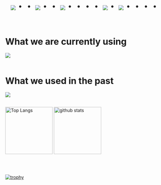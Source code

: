 # 
<br><br>
<div align="center">
    <h1>
        <img src="https://user-images.githubusercontent.com/44926913/175852850-3fb6c715-1856-41ff-8c1f-94ce3b03b458.gif">・・
        <img src="https://user-images.githubusercontent.com/44926913/175853109-f8850656-6704-4a8a-bee6-9aca154d929b.gif">・・
        <img src="https://user-images.githubusercontent.com/44926913/175853154-5449d974-975e-44a6-ab84-a86031265e40.gif">・・・・
        <img src="https://user-images.githubusercontent.com/44926913/175853109-f8850656-6704-4a8a-bee6-9aca154d929b.gif">・
        <img src="https://user-images.githubusercontent.com/44926913/175853154-5449d974-975e-44a6-ab84-a86031265e40.gif">・・・・
    </h1>
  </div>
<br>

# What we are currently using
<img src="https://skillicons.dev/icons?i=blender,cs,cpp,dotnet,git,github,notion,rider,unity,unreal,visualstudio" /> <br /><br />

# What we used in the past
<img src="https://skillicons.dev/icons?i=html,androidstudio,idea,java,js,kotlin,swift,vscode" /> <br /><br />

<p align="left"> 
  <img alt="Top Langs" height="150px" src="https://github-readme-stats.vercel.app/api/top-langs/?username=nkc20236031&layout=compact&show_icons=true&theme=merko" />
  <img alt="github stats" height="150px" src="https://github-readme-stats.vercel.app/api?username=nkc20236031&theme=merko&show_icons=ture" />
</p>

<br><br>

[![trophy](https://github-profile-trophy.vercel.app/?username=nkc20236031&theme=onedark&column=7)](https://github.com/ryo-ma/github-profile-trophy)
